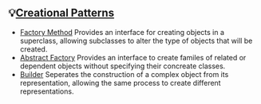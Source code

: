 ## 💡[Creational Patterns](Creational-Patterns)  
- [Factory Method](Creational-Patterns/Factory-Method)
Provides an interface for creating objects in a superclass, allowing subclasses to alter the type of objects that will be created.
- [Abstract Factory](Creational-Patterns/Abstract-Factory)
  Provides an interface to create familes of related or dependent objects without specifying their concreate classes.
- [Builder](Creational-Patterns/Builder)
  Seperates the construction of a complex object from its representation, allowing the same process to create different representations.
